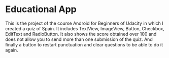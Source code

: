 # Educational App

This is the project of the course Android for Beginners of Udacity in which I created a quiz of Spain. It includes TextView, 
ImageView, Button, Checkbox, EditText and RadioButton. It also shows the score obtained over 100 and does not allow you to send 
more than one submission of the quiz. And finally a button to restart punctuation and clear questions to be able to do it again.

